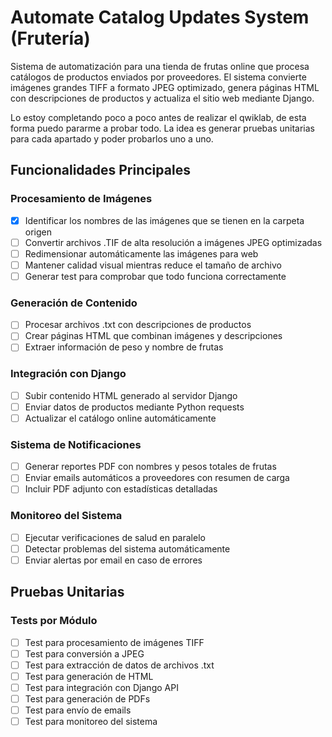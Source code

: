 # Automate Catalog Updates System (Frutería)

Sistema de automatización para una tienda de frutas online que procesa catálogos de productos enviados por proveedores. El sistema convierte imágenes grandes TIFF a formato JPEG optimizado, genera páginas HTML con descripciones de productos y actualiza el sitio web mediante Django.

Lo estoy completando poco a poco antes de realizar el qwiklab, de esta forma puedo pararme a probar todo. La idea es generar pruebas unitarias para cada apartado y poder probarlos uno a uno.

## Funcionalidades Principales

### Procesamiento de Imágenes
- [x] Identificar los nombres de las imágenes que se tienen en la carpeta origen
- [ ] Convertir archivos .TIF de alta resolución a imágenes JPEG optimizadas
- [ ] Redimensionar automáticamente las imágenes para web
- [ ] Mantener calidad visual mientras reduce el tamaño de archivo
- [ ] Generar test para comprobar que todo funciona correctamente

### Generación de Contenido
- [ ] Procesar archivos .txt con descripciones de productos
- [ ] Crear páginas HTML que combinan imágenes y descripciones
- [ ] Extraer información de peso y nombre de frutas

### Integración con Django
- [ ] Subir contenido HTML generado al servidor Django
- [ ] Enviar datos de productos mediante Python requests
- [ ] Actualizar el catálogo online automáticamente

### Sistema de Notificaciones
- [ ] Generar reportes PDF con nombres y pesos totales de frutas
- [ ] Enviar emails automáticos a proveedores con resumen de carga
- [ ] Incluir PDF adjunto con estadísticas detalladas

### Monitoreo del Sistema
- [ ] Ejecutar verificaciones de salud en paralelo
- [ ] Detectar problemas del sistema automáticamente
- [ ] Enviar alertas por email en caso de errores

## Pruebas Unitarias

### Tests por Módulo
- [ ] Test para procesamiento de imágenes TIFF
- [ ] Test para conversión a JPEG
- [ ] Test para extracción de datos de archivos .txt
- [ ] Test para generación de HTML
- [ ] Test para integración con Django API
- [ ] Test para generación de PDFs
- [ ] Test para envío de emails
- [ ] Test para monitoreo del sistema
